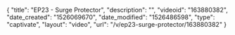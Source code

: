 {
    "title": "EP23 - Surge Protector",
    "description": "",
    "videoid": "163880382",
    "date_created": "1526069670",
    "date_modified": "1526486598",
    "type": "captivate",
    "layout": "video",
    "url": "\/v\/ep23-surge-protector\/163880382"
}